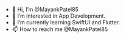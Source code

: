 - 👋 Hi, I’m @MayankPatel85
- 👀 I’m interested in App Development.
- 🌱 I’m currently learning SwiftUI and Flutter.
- 📫 How to reach me @MayankPatel85

<!---
MayankFinds/MayankFinds is a ✨ special ✨ repository because its `README.md` (this file) appears on your GitHub profile.
You can click the Preview link to take a look at your changes.
--->
